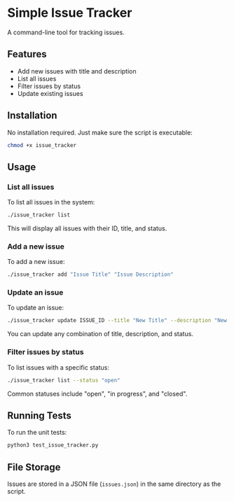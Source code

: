 # Simple Issue Tracker

A command-line tool for tracking issues.

## Features

- Add new issues with title and description
- List all issues
- Filter issues by status
- Update existing issues

## Installation

No installation required. Just make sure the script is executable:

```bash
chmod +x issue_tracker
```

## Usage

### List all issues

To list all issues in the system:

```bash
./issue_tracker list
```

This will display all issues with their ID, title, and status.

### Add a new issue

To add a new issue:

```bash
./issue_tracker add "Issue Title" "Issue Description"
```

### Update an issue

To update an issue:

```bash
./issue_tracker update ISSUE_ID --title "New Title" --description "New Description" --status "closed"
```

You can update any combination of title, description, and status.

### Filter issues by status

To list issues with a specific status:

```bash
./issue_tracker list --status "open"
```

Common statuses include "open", "in progress", and "closed".

## Running Tests

To run the unit tests:

```bash
python3 test_issue_tracker.py
```

## File Storage

Issues are stored in a JSON file (`issues.json`) in the same directory as the script.